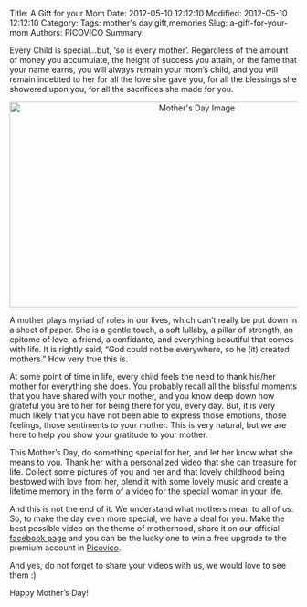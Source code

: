
Title: A Gift for your Mom
Date: 2012-05-10 12:12:10
Modified: 2012-05-10 12:12:10
Category: 
Tags: mother's day,gift,memories
Slug: a-gift-for-your-mom
Authors: PICOVICO
Summary: 


<p id="internal-source-marker_0.012883906498543762" dir="ltr">Every Child is special...but, ‘so is every mother’. Regardless of the amount of money you accumulate, the height of success you attain, or the fame that your name earns, you will always remain your mom’s child, and you will remain indebted to her for all the love she gave you, for all the blessings she showered upon you, for all the sacrifices she made for you.</p>
<p style="text-align: center;" dir="ltr"><a href="http://bit.ly/pv-happy-mother-day" target="_blank"><img class="aligncenter size-full wp-image-126" title="Mother's Day Image" src="http://blog.picovico.com/wp-content/uploads/2012/05/mothers_day.png" alt="Mother's Day Image" width="640" height="360" /></a></p>
<p dir="ltr">A mother plays myriad of roles in our lives, which can’t really be put down in a sheet of paper. She is a gentle touch, a soft lullaby, a pillar of strength, an epitome of love, a friend, a confidante, and everything beautiful that comes with life. It is rightly said, “God could not be everywhere, so he (it) created mothers.” How very true this is.</p>
<p dir="ltr">At some point of time in life, every child feels the need to thank his/her mother for everything she does. You probably recall all the blissful moments that you have shared with your mother, and you know deep down how grateful you are to her for being there for you, every day. But, it is very much likely that you have not been able to express those emotions, those feelings, those sentiments to your mother. This is very natural, but we are here to help you show your gratitude to your mother.</p>
<p dir="ltr">This Mother’s Day, do something special for her, and let her know what she means to you. Thank her with a personalized video that she can treasure for life. Collect some pictures of you and her and that lovely childhood being bestowed with love from her, blend it with some lovely music and create a lifetime memory in the form of a video for the special woman in your life.</p>
<p dir="ltr">And this is not the end of it. We understand what mothers mean to all of us. So, to make the day even more special, we have a deal for you. Make the best possible video on the theme of motherhood, share it on our official <a href="http://www.facebook.com/picovico">facebook page</a> and you can be the lucky one to win a free upgrade to the premium account in <a href="http://www.picovico.com/">Picovico</a>.</p>
<p dir="ltr">And yes, do not forget to share your videos with us, we would love to see them :)</p>
<p dir="ltr">Happy Mother’s Day!</p>